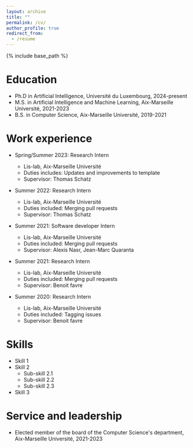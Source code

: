```yaml
---
layout: archive
title: ""
permalink: /cv/
author_profile: true
redirect_from:
  - /resume
---
```


{% include base_path %}

Education
======
* Ph.D in Artificial Intelligence, Université du Luxembourg, 2024-present
* M.S. in Artificial Intelligence and Machine Learning, Aix-Marseille Université, 2021-2023
* B.S. in Computer Science, Aix-Marseille Université, 2019-2021

Work experience
======
* Spring/Summer 2023: Research Intern
  * Lis-lab, Aix-Marseille Université
  * Duties includes: Updates and improvements to template
  * Supervisor: Thomas Schatz

* Summer 2022: Research Intern
  * Lis-lab, Aix-Marseille Université
  * Duties included: Merging pull requests
  * Supervisor: Thomas Schatz

* Summer 2021: Software developer Intern
  * Lis-lab, Aix-Marseille Université
  * Duties included: Merging pull requests
  * Supervisor: Alexis Nasr, Jean-Marc Quaranta

* Summer 2021: Research Intern
  * Lis-lab, Aix-Marseille Université
  * Duties included: Merging pull requests
  * Supervisor: Benoit favre

* Summer 2020: Research Intern
  * Lis-lab, Aix-Marseille Université
  * Duties included: Tagging issues
  * Supervisor: Benoit favre
  
Skills
======
* Skill 1
* Skill 2
  * Sub-skill 2.1
  * Sub-skill 2.2
  * Sub-skill 2.3
* Skill 3

<!-- Publications
======
  <ul>{% for post in site.publications reversed %}
    {% include archive-single-cv.html %}
  {% endfor %}</ul>
  
Talks
======
  <ul>{% for post in site.talks reversed %}
    {% include archive-single-talk-cv.html  %}
  {% endfor %}</ul>
  
Teaching
======
  <ul>{% for post in site.teaching reversed %}
    {% include archive-single-cv.html %}
  {% endfor %}</ul>
   -->

Service and leadership
======
* Elected member of the board of the Computer Science's department, Aix-Marseille Université, 2021-2023
